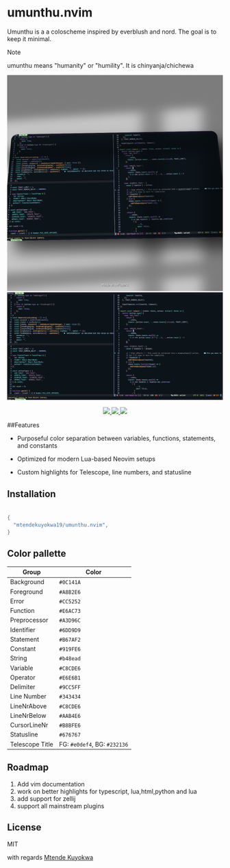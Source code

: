 # umunthu.nvim
Umunthu is a a coloscheme inspired by everblush and nord. The goal is to keep it minimal. 
> [!NOTE]
> umunthu means "humanity" or "humility". It is chinyanja/chichewa

![picyard  ](./picyard.png) 
![screenshot  ](./screenshot.png) 



<p align="center">
	<a href="https://github.com/mtendekuyokwa19/umunthu.nvim/stargazers">
		<img src="https://img.shields.io/github/stars/mtendekuyokwa19/umunthu.nvim?style=for-the-badge&colorA=0C141A&colorB=B67AF2">
	</a>
	<a href="https://github.com/mtendekuyokwa19/umunthu.nvim/issues">
		<img src="https://img.shields.io/github/issues/mtendekuyokwa19/umunthu.nvim?style=for-the-badge&colorA=0C141A&colorB=CC5252">
	</a>
	<a href="https://github.com/mtendekuyokwa19/umunthu.nvim/contributors">
		<img src="https://img.shields.io/github/contributors/mtendekuyokwa19/umunthu.nvim?style=for-the-badge&colorA=0C141A&colorB=6DD9D9">
	</a>
</p>
##Features

- Purposeful color separation between variables, functions, statements, and constants

- Optimized for modern Lua-based Neovim setups

- Custom highlights for Telescope, line numbers, and statusline

## Installation
```lua

{
  "mtendekuyokwa19/umunthu.nvim",
}
```
## Color pallette

| Group           | Color                        |
| --------------- | ---------------------------- |
| Background      | `#0C141A`                    |
| Foreground      | `#A8B2E6`                    |
| Error           | `#CC5252`                    |
| Function        | `#E6AC73`                    |
| Preprocessor    | `#A3D96C`                    |
| Identifier      | `#6DD9D9`                    |
| Statement       | `#B67AF2`                    |
| Constant        | `#919FE6`                    |
| String          | `#b48ead`                    |
| Variable        | `#C8CDE6`                    |
| Operator        | `#E6E6B1`                    |
| Delimiter       | `#9CC5FF`                    |
| Line Number     | `#343434`                    |
| LineNrAbove     | `#C8CDE6`                    |
| LineNrBelow     | `#AAB4E6`                    |
| CursorLineNr    | `#B8BFE6`                    |
| Statusline      | `#676767`                    |
| Telescope Title | FG: `#e0def4`, BG: `#232136` |

## Roadmap
1. Add vim documentation 
2. work on better highlights for typescript, lua,html,python and lua
3. add support for zellij
4. support all mainstream plugins

## License
MIT

with regards
    [Mtende Kuyokwa](https://mtende.blog) 
